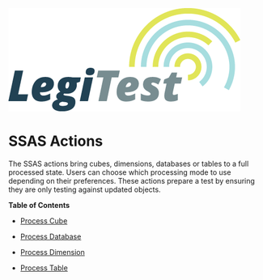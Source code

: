 ![](images/_LegiTestBanner.png)

# SSAS Actions



The SSAS actions bring cubes, dimensions, databases or tables to a full processed state. Users can choose which processing mode to use depending on their preferences. These actions prepare a test by ensuring they are only testing against updated objects.



**Table of Contents**

- [Process Cube](ProcessCube.md)

- [Process Database](ProcessDatabase.md)

- [Process Dimension](ProcessDimension.md)

- [Process Table](ProcessTable.md)